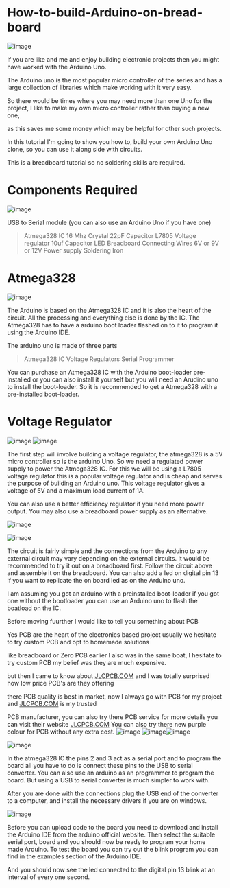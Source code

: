 # How-to-build-Arduino-on-bread-board

![image](https://user-images.githubusercontent.com/19898602/152667122-e01a5c1f-3b1d-4582-a9f2-d0d9ec9846f1.png)


If you are like and me and enjoy building electronic projects then you might have worked with the Arduino Uno. 

The Arduino uno is the most popular micro controller of the series and has a large collection of libraries which make working with it very easy. 

So there would be times where you may need more than one Uno for the project, I like to make my own micro controller rather than buying a new one, 

as this saves me some money which may be helpful for other such projects.

In this tutorial I'm going to show you how to, build your own Arduino Uno clone, so you can use it along side with circuits. 

This is a breadboard tutorial so no soldering skills are required.

# Components Required

![image](https://user-images.githubusercontent.com/19898602/152667129-4cea9074-cacf-42a2-8616-d6ec3c0e1fa3.png)

USB to Serial module (you can also use an Arduino Uno if you have one)

> Atmega328 IC
> 16 Mhz Crystal
> 22pF Capacitor
> L7805 Voltage regulator
> 10uf Capacitor
> LED
> Breadboard
> Connecting Wires
> 6V or 9V or 12V Power supply
> Soldering Iron


# Atmega328

![image](https://user-images.githubusercontent.com/19898602/152667152-64b2acf5-27cc-4d8b-9e74-d0801cb73ac2.png)


The Arduino is based on the Atmega328 IC and it is also the heart of the circuit. All the processing and everything else is done by the IC. The Atmega328 has to have a arduino boot loader flashed on to it to program it using the Arduino IDE.

The arduino uno is made of three parts

> Atmega328 IC
> Voltage Regulators
> Serial Programmer

  
You can purchase an Atmega328 IC with the Arduino boot-loader pre-installed or you can also install it yourself but you will need an Arudino uno to install the boot-loader. So it is recommended to get a Atmega328 with a pre-installed boot-loader.


# Voltage Regulator

![image](https://user-images.githubusercontent.com/19898602/152667168-b898cd58-034a-48d3-a503-c58be9fb0d15.png)
![image](https://user-images.githubusercontent.com/19898602/152667175-67ccd1d8-d393-4b7a-b46c-4d22371edb96.png)


The first step will involve building a voltage regulator, the atmega328 is a 5V micro controller so is the arduino Uno. So we need a regulated power supply to power the Atmega328 IC. For this we will be using a L7805 voltage regulator this is a popular voltage regulator and is cheap and serves the purpose of building an Arduino uno. This voltage regulator gives a voltage of 5V and a maximum load current of 1A.

You can also use a better efficiency regulator if you need more power output. You may also use a breadboard power supply as an alternative.



![image](https://user-images.githubusercontent.com/19898602/152667181-2d4b6d56-6fce-4f54-961c-ac8b80b0e9f9.png)

![image](https://user-images.githubusercontent.com/19898602/152667182-38e4ce87-43ed-441e-a23f-0e78c928bfce.png)

The circuit is fairly simple and the connections from the Arduino to any external circuit may vary depending on the external circuits. It would be recommended to try it out on a breadboard first. Follow the circuit above and assemble it on the breadboard. You can also add a led on digital pin 13 if you want to replicate the on board led as on the Arduino uno.

I am assuming you got an arduino with a preinstalled boot-loader if you got one without the bootloader you can use an Arduino uno to flash the boatload on the IC.


Before moving fuurther I would like to tell you something about PCB

Yes PCB are the heart of the electronics based project usually we hesitate to try custom PCB and opt to homemade solutions

like breadboard or Zero PCB earlier I also was in the same boat, I hesitate to try custom PCB my belief was they are much expensive.

but then I came to know about [JLCPCB.COM](https://jlcpcb.com/IAT) and I was totally surprised how low price PCB's are they offering 

there PCB quality is best in market, now I always go with PCB for my project and [JLCPCB.COM](https://jlcpcb.com/IAT) is my trusted 

PCB manufacturer, you can also try there PCB service for more details you can visit their website [JLCPCB.COM](https://jlcpcb.com/IAT)
You can also try there new purple colour for PCB without any extra cost.
![image](https://user-images.githubusercontent.com/19898602/134336832-cb9953e9-02a6-4ff7-9d27-2caad10fe7c7.png)
![image](https://user-images.githubusercontent.com/19898602/130722577-c30b7b43-ea89-4847-9c6b-058f9fabeda3.png)![image](https://user-images.githubusercontent.com/19898602/130722585-b5268db1-5f17-428f-ba60-b823140f2a70.png)



![image](https://user-images.githubusercontent.com/19898602/152667190-21500827-506e-429c-8077-83df5ae8b360.png)


In the atmega328 IC the pins 2 and 3 act as a serial port and to program the board all you have to do is connect these pins to the USB to serial converter. You can also use an arduino as an programmer to program the board. But using a USB to serial converter is much simpler to work with.

After you are done with the connections plug the USB end of the converter to a computer, and install the necessary drivers if you are on windows.


![image](https://user-images.githubusercontent.com/19898602/152667196-c0cf7a4a-8ef4-4e20-bfb8-43ba68a96470.png)


Before you can upload code to the board you need to download and install the Arduino IDE from the arduino official website. Then select the suitable serial port, board and you should now be ready to program your home made Arduino. To test the board you can try out the blink program you can find in the examples section of the Arduino IDE.

And you should now see the led connected to the digital pin 13 blink at an interval of every one second.


